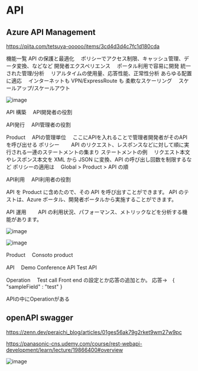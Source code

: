 # API
## Azure API Management
https://qiita.com/tetsuya-ooooo/items/3cd4d3d4c7fc1d180cda


機能一覧
API の保護と最適化
　ポリシーでアクセス制限、キャッシュ管理、データ変換、などなど
開発者エクスペリエンス
　ポータル利用で容易に開発
統一された管理/分析
　リアルタイムの使用量、応答性能、正常性分析
あらゆる配置に適応
　インターネットも VPN/ExpressRoute も
柔軟なスケーリング
　スケールアップ/スケールアウト
 
![image](https://user-images.githubusercontent.com/58873037/236199872-30cdec2d-ecb2-42e8-81bd-6787f3164d59.png)

API 構築
　API開発者の役割
 
API発行
　API管理者の役割

Product
　APIの管理単位
　ここにAPIを入れることで管理者開発者がそのAPIを呼び出せる
 ポリシー
　　API のリクエスト、レスポンスなどに対して順に実行される一連のステートメントの集まり
  ステートメントの例
  　リクエスト本文やレスポンス本文を XML から JSON に変換、API の呼び出し回数を制限するなど
  ポリシーの適用は
  　Global > Product > API の順


API利用
　API利用者の役割
 
 API を Product に含めたので、その API を呼び出すことができます。
 API のテストは、Azure ポータル、開発者ポータルから実施することができます。
 
 
 API 運用
　　API の利用状況、パフォーマンス、メトリックなどを分析する機能があります。

![image](https://user-images.githubusercontent.com/58873037/236207209-43665456-76b7-4097-8737-47a6f471461e.png)


![image](https://user-images.githubusercontent.com/58873037/236207372-d3a0f768-0dbf-42d8-a27d-0ac2fc482051.png)


Product
　Consoto product


API
　Demo Conference API
  Test API

Operation
　Test call
   Front end の設定とか応答の追加とか。
   応答→　{ "sampleField" : "test" }

APIの中にOperationがある


## openAPI swagger
https://zenn.dev/peraichi_blog/articles/01ges56ak79g2rket9wm27w9pc

https://panasonic-cns.udemy.com/course/rest-webapi-development/learn/lecture/19866400#overview


![image](https://user-images.githubusercontent.com/58873037/236363030-3a8953ff-a50a-45c4-b747-e137820e69d9.png)

